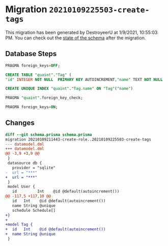 # Migration `20210109225503-create-tags`

This migration has been generated by DestroyeerU at 1/9/2021, 10:55:03 PM.
You can check out the [state of the schema](./schema.prisma) after the migration.

## Database Steps

```sql
PRAGMA foreign_keys=OFF;

CREATE TABLE "quaint"."Tag" (
"id" INTEGER NOT NULL  PRIMARY KEY AUTOINCREMENT,"name" TEXT NOT NULL  )

CREATE UNIQUE INDEX "quaint"."Tag.name" ON "Tag"("name")

PRAGMA "quaint".foreign_key_check;

PRAGMA foreign_keys=ON;
```

## Changes

```diff
diff --git schema.prisma schema.prisma
migration 20210109211443-create-role..20210109225503-create-tags
--- datamodel.dml
+++ datamodel.dml
@@ -3,9 +3,9 @@
 }
 datasource db {
   provider = "sqlite"
-  url = "***"
+  url = "***"
 }
 model User {
   id         Int    @id @default(autoincrement())
@@ -117,5 +117,10 @@
   id   Int    @id @default(autoincrement())
   name String @unique
   schedule Schedule[]
+}
+
+model Tag {
+  id   Int    @id @default(autoincrement())
+  name String @unique
 }
```


